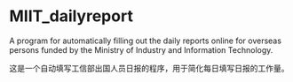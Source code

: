 # MIIT_dailyreport
A program for automatically filling out the daily reports online for overseas persons funded by the Ministry of Industry and Information Technology.


这是一个自动填写工信部出国人员日报的程序，用于简化每日填写日报的工作量。
